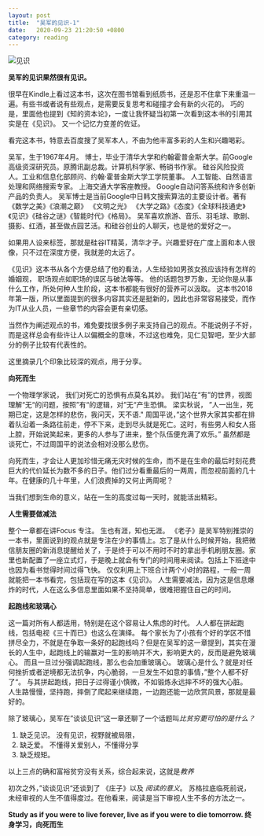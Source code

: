 ```yaml
---
layout: post
title:  "吴军的见识-1"
date:   2020-09-23 21:20:50 +0800
category: reading
---
```


![见识](https://img3.doubanio.com/view/subject/l/public/s29690440.jpg)

**吴军的见识果然很有见识。**

很早在Kindle上看过这本书，这次在图书馆看到纸质书，还是忍不住拿下来重温一遍。有些书或者说有些观点，是需要反复思考和碰撞才会有新的火花的。 巧的是，里面他也提到《知的资本论》，一度让我怀疑当初第一次看到这本书的引用其实是在《见识》。 又一个记忆力变差的佐证。

看完这本书，特意去百度搜了吴军本人，不由为他丰富多彩的人生和兴趣喝彩。

吴军，生于1967年4月。 博士，毕业于清华大学和约翰霍普金斯大学。前Google高级资深研究员。原腾讯副总裁。计算机科学家、畅销书作家。  硅谷风险投资人。工业和信息化部顾问、约翰·霍普金斯大学工学院董事。 人工智能、自然语言处理和网络搜索专家。 上海交通大学客座教授。 Google自动问答系统和许多创新产品的负责人。 吴军博士是当前Google中日韩文搜索算法的主要设计者。著有《数学之美》《浪潮之巅》 《文明之光》 《大学之路》《态度》《全球科技通史》《见识》《硅谷之谜》《智能时代》《格局》。 吴军喜欢旅游、音乐、羽毛球、歌剧、摄影、红酒，甚至做点园艺活。和硅谷创业的人聊天，也是他的爱好之一。

如果用人设来标签，那就是硅谷IT精英，清华才子。兴趣爱好在广度上面和本人很像，只不过在深度方便，我就差的太远了。

《见识》这本书从各个方便总结了他的看法，人生经验如男孩女孩应该持有怎样的婚姻观， 职场观点如职场的误区与破法等等。 他的话题包罗万象，无论你是从事什么工作，所处何种人生阶段，这本书都能有很好的营养可以汲取。 这本书2018年第一版，所以里面提到的很多内容其实还是挺新的，因此也非常容易接受，而作为IT从业人员，一些章节的内容会更有亲切感。

当然作为阐述观点的书，难免要找很多例子来支持自己的观点。不能说例子不好，而是这样总会有些许让人以偏概全的意味，不过这也难免，见仁见智吧，至少大部分的例子比较有代表性的。 

这里摘录几个印象比较深的观点，用于分享。

**向死而生**

一个物理学家说， 我们对死亡的恐惧有点莫名其妙。 我们站在“有”的世界，视图理解“无“的问题，按照”有“的逻辑，对”无“产生恐惧。 梁实秋说， ”人一出生，死期已定，这是怎样的悲伤，我问天，天不语." 周国平说，”这个世界大家其实都在排着队沿着一条路往前走，停不下来，走到尽头就是死亡。这时，有些男人和女人搭上腔，开始说笑起来，更多的人参与了进来，整个队伍便充满了欢乐。” 虽然都是谈死亡，不过周国平的说法会相对没那么悲伤。

向死而生，才会让人更加珍惜无痛无灾时候的生命，而不是在生命的最后时刻花费巨大的代价延长为数不多的日子。他们过分看重最后的一两周，而忽视前面的几十年。在健康的几十年里，人们浪费掉的又何止两周呢？

当我们想到生命的意义，站在一生的高度过每一天时，就能活出精彩。 

**人生需要做减法**

整个一章都在讲Focus 专注。 生也有涯，知也无涯。 《老子》是吴军特别推崇的一本书，里面说到的观点就是专注在少的事情上。忘了是从什么时候开始，我把微信朋友圈的新消息提醒给关了，于是终于可以不用时不时的拿出手机刷朋友圈。家里也新配置了一座立式灯，于是晚上就会有专门的时间用来阅读。包括上下班途中也因为看书觉得时间过得飞快。 仅仅利用上下班合计两个小时的路程，一般一周就能把一本书看完，包括现在写的这本《见识》。 人生需要减法，因为这是信息爆炸的时代，人在这么多信息里面如果不坚持简单，很难把握住自己的时间。 

**起跑线和玻璃心**

这一篇对所有人都适用，特别是在这个容易让人焦虑的时代。 人人都在拼起跑线，包括电视《三十而已》也这么在演绎。 每个家长为了小孩有个好的学区不惜拼尽全力，不就是在争取一条好的起跑线吗？但是在吴军的这一章提到，其实在漫长的人生中，起跑线上的输赢对一生的影响并不大，影响更大的，反而是避免玻璃心。 而且一旦过分强调起跑线，那么也会加重玻璃心。 玻璃心是什么？就是对任何挫折或者逆境都无法抗争，内心脆弱，一旦发生不如意的事情，”整个人都不好了“。 与其拼起跑线，把日子过得谨小慎微，不如锻炼永远摔不坏的强大心脏。 人生路慢慢，坚持跑，摔倒了爬起来继续跑，一边跑还能一边欣赏风景，那就是最好的。 

除了玻璃心，吴军在”谈谈见识“这一章还聊了一个话题叫*比贫穷更可怕的是什么？* 

1. 缺乏见识。 没有见识，视野就被局限，
2. 缺乏爱。 不懂得关爱别人，不懂得分享
3. 缺乏规矩。 

以上三点的确和富裕贫穷没有关系，综合起来说，这就是*教养* 

初次之外，”谈谈见识“还谈到了 《庄子》以及 *阅读的意义*。 苏格拉底临死前说，未经审视的人生不值得度过。在他看来，阅读是当下审视人生不多的方法之一。 

**Study as if you were to live forever, live as if you were to die tomorrow. 终身学习，向死而生**

